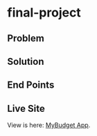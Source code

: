 # final-project

## Problem

## Solution

## End Points


## Live Site
View is here: [MyBudget App](https://finance-tracker-sn.herokuapp.com/budget-tool).

